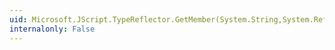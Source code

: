 ```yaml
---
uid: Microsoft.JScript.TypeReflector.GetMember(System.String,System.Reflection.BindingFlags)
internalonly: False
---
```


